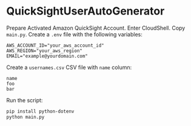 # QuickSightUserAutoGenerator

Prepare Activated Amazon QuickSight Account.
Enter CloudShell.
Copy `main.py`.
Create a `.env` file with the following variables:

```
AWS_ACCOUNT_ID="your_aws_account_id"
AWS_REGION="your_aws_region"
EMAIL="example@yourdomain.com"
```

Create a `usernames.csv` CSV file with `name` column:

```
name
foo
bar
```

Run the script:

```sh
pip install python-dotenv
python main.py
```

